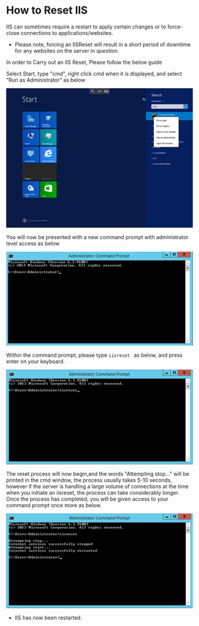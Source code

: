 # How to Reset IIS

IIS can sometimes require a restart to apply certain changes or to force-close connections to applications/websites.

* Please note, forcing an IISReset will result in a short period of downtime for any websites on the server in question.

In order to Carry out an IIS Reset, Please follow the below guide

Select Start, type "cmd", right click cmd when it is displayed, and select "Run as Administrator" as below

![Admin Command Prompt Launch](files/iisreset/admincommandprompt.PNG)

You will now be presented with a new command prompt with administrator level access as below

![Admin Command Prompt](files/iisreset/blankprompttrimmed.png)

Within the command prompt, please type ```iisreset ``` as below, and press enter on your keyboard.

![IISReset command](files/iisreset/iisresetcmdtrimmed.png)

The reset process will now begin,and the words "Attempting stop..." will be printed in the cmd window, the process usually takes 5-10 seconds, however if the server is handling a large volume of connections at the time when you initiate an iisreset, the process can take considerably longer.
Once the process has completed, you will be given access to your command prompt once more as below.

![IISReset complete](files/iisreset/cmdcompletetrimmed.png)

* IIS has now been restarted.